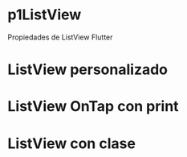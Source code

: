 # p1ListView
Propiedades de ListView Flutter


# ListView personalizado


# ListView OnTap con print


# ListView con clase
